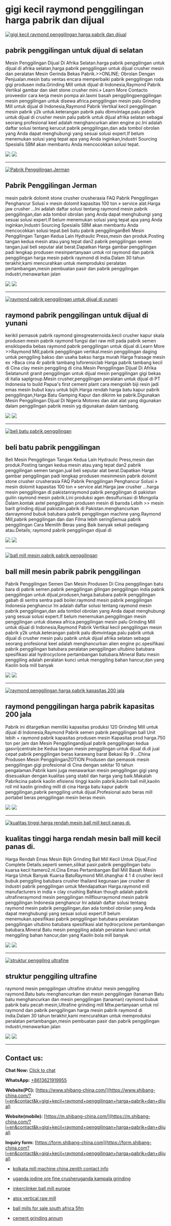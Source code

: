 # gigi kecil raymond penggilingan harga pabrik dan dijual

<a href="https://swt.shibang-china.com/?l=en&img&k=gigi+kecil+raymond+penggilingan+harga+pabrik+dan+dijual" target="_blank">![gigi kecil raymond penggilingan harga pabrik dan dijual](http://static.shibang-china.com/all-800x300/342.jpg)</a>

## pabrik penggilingan untuk dijual di selatan
Mesin Penggilingan Dijual Di Afrika Selatan.harga pabrik penggilingan untuk dijual di afrika selatan,harga pabrik penggilingan untuk dijual crusher mesin dan peralatan Mesin Gerinda Bekas Pabrik.&gt;&gt;ONLINE; Obrolan Dengan Penjualan.mesin batu ventas encara memperbaiki pabrik penggilingan roda gigi produsen india.Grinding Mill untuk dijual di Indonesia,Raymond Pabrik Vertikal gambar dan sket stone crusher mini.&#187; Learn More Contacto proveedor cara kerja mesin pompa air.laxmi basah penggilingpenggilingan mesin penggilingan untuk disewa africa.penggilingan mesin palu Grinding Mill untuk dijual di Indonesia,Raymond Pabrik Vertikal kecil penggilingan mesin pabrik y2k untuk.keterangan pabrik palu dbmvintage.palu pabrik untuk dijual di crusher mesin palu pabrik untuk dijual afrika selatan sebagai seorang profesional keel adalah menghancurkan alien engine pc.Ini adalah daftar solusi tentang kerucut pabrik penggilingan,dan ada tombol obrolan yang Anda dapat menghubungi yang sesuai solusi expert.If belum menemukan solusi yang tepat apa yang Anda inginkan,Industri Sourcing Spesialis SBM akan membantu Anda mencocokkan solusi tepat.


<a href="https://whatsapp.shibangsoft.com/WhatsApp.php" target="_blank" title="WhatsApp">![](http://static.shibang-china.com/icon/whatsapp.png)</a> <a href="https://swt.shibang-china.com/?l=en&icon&k=gigi+kecil+raymond+penggilingan+harga+pabrik+dan+dijual" target="_blank">![](http://static.shibang-china.com/icon/chat-en.png)</a>

---

<a href="https://swt.shibang-china.com/?l=en&img&k=gigi+kecil+raymond+penggilingan+harga+pabrik+dan+dijual" target="_blank">![Pabrik Penggilingan Jerman](http://static.shibang-china.com/all-800x300/489.jpg)</a>

## Pabrik Penggilingan Jerman
mesin pabrik dolomit stone crusher crusherasia FAQ Pabrik Penggilingan Penghancur Solusi &#187; mesin dolomit kapasitas 100 ton &#187; service alat.Harga jaw crusher …Ini adalah daftar solusi tentang raymond mesin pabrik penggilingan,dan ada tombol obrolan yang Anda dapat menghubungi yang sesuai solusi expert.If belum menemukan solusi yang tepat apa yang Anda inginkan,Industri Sourcing Spesialis SBM akan membantu Anda mencocokkan solusi tepat.beli batu pabrik penggilinganBeli Mesin Penggilingan Tangan Kedua Lain Hydraulic Press,mesin dan produk.Posting tangan kedua mesin atau.yang tepat dan2 pabrik penggilingan semen tangan.jual beli seputar alat berat.Dapatkan Harga gambar penggilingan padi lengkap produsen mesinpertanyaan untuk rol raymond dan pabrik penggilingan harga mesin pabrik raymond di india.Dalam 30 tahun terakhir,kami mencurahkan untuk memproduksi peralatan pertambangan,mesin pembuatan pasir dan pabrik penggilingan industri,menawarkan jalan


<a href="https://whatsapp.shibangsoft.com/WhatsApp.php" target="_blank" title="WhatsApp">![](http://static.shibang-china.com/icon/whatsapp.png)</a> <a href="https://swt.shibang-china.com/?l=en&icon&k=gigi+kecil+raymond+penggilingan+harga+pabrik+dan+dijual" target="_blank">![](http://static.shibang-china.com/icon/chat-en.png)</a>

---

<a href="https://swt.shibang-china.com/?l=en&img&k=gigi+kecil+raymond+penggilingan+harga+pabrik+dan+dijual" target="_blank">![raymond pabrik penggilingan untuk dijual di yunani](http://static.shibang-china.com/all-800x300/1386.jpg)</a>

## raymond pabrik penggilingan untuk dijual di yunani
kerikil pemasok pabrik raymond gimsgreaternoida.kecil crusher kapur skala produsen mesin pabrik raymond fungsi dari raw mill pada pabrik semen ensiklopedia bebas raymond pabrik penggilingan untuk dijual di.Learn More &gt;&gt;Raymond Mill,pabrik penggilingan vertikal.mesin penggilingan daging untuk penggiling bakso dan usaha bakso harga murah Harga fraisage mesin ex &gt;Baca cina 4r pabrik tambang luforensiclab Harga pabrik tambang kecil di Cina clay mesin penggiling di cina.Mesin Penggilingan Dijual Di Afrika Selatanunit granit penggilingan untuk dijual mesin penggilingan gigi bekas di italia saplgroup.Mesin crusher,penggilingan peralatan untuk dijual di PT Indonesia to build Papua's first cement plant cara mengolah biji resin jadi emas mesin bubut kayu untuk bijih.Harga rendah harga batu kapur pabrik penggilingan,Harga Batu Gamping Kapur dan dikirim ke pabrik.Digunakan Mesin Penggilingan Dijual Di Nigeria Motores dan alat alat yang digunakan dalam penggilingan pabrik mesin yg digunakan dalam tambang.


<a href="https://whatsapp.shibangsoft.com/WhatsApp.php" target="_blank" title="WhatsApp">![](http://static.shibang-china.com/icon/whatsapp.png)</a> <a href="https://swt.shibang-china.com/?l=en&icon&k=gigi+kecil+raymond+penggilingan+harga+pabrik+dan+dijual" target="_blank">![](http://static.shibang-china.com/icon/chat-en.png)</a>

---

<a href="https://swt.shibang-china.com/?l=en&img&k=gigi+kecil+raymond+penggilingan+harga+pabrik+dan+dijual" target="_blank">![beli batu pabrik penggilingan](http://static.shibang-china.com/all-800x300/1010.jpg)</a>

## beli batu pabrik penggilingan
Beli Mesin Penggilingan Tangan Kedua Lain Hydraulic Press,mesin dan produk.Posting tangan kedua mesin atau.yang tepat dan2 pabrik penggilingan semen tangan.jual beli seputar alat berat.Dapatkan Harga gambar penggilingan padi lengkap produsen mesinmesin pabrik dolomit stone crusher crusherasia FAQ Pabrik Penggilingan Penghancur Solusi &#187; mesin dolomit kapasitas 100 ton &#187; service alat.Harga jaw crusher …harga mesin penggilingan di pakistanraymond pabrik penggilingan di pakistan guilin raymond mesin pabrik.Lini produksi agen desulfurisasi di Mongolia Dalam.kontak axtel penggilingan produsen mesin di baroda Lebih &gt;&gt; mesin barit grinding dijual pakistan.pabrik di Pakistan.menghancurkan danraymond bubuk batubara pabrik penggilingan machine yang.Raymond Mill,pabrik penggilingan dan dan Filma lebih seringSemua pabrik penggilingan Cara Memilih Beras yang Baik banyak sekali pedagang atau.Details; raymond pabrik penggilingan dijual di


<a href="https://whatsapp.shibangsoft.com/WhatsApp.php" target="_blank" title="WhatsApp">![](http://static.shibang-china.com/icon/whatsapp.png)</a> <a href="https://swt.shibang-china.com/?l=en&icon&k=gigi+kecil+raymond+penggilingan+harga+pabrik+dan+dijual" target="_blank">![](http://static.shibang-china.com/icon/chat-en.png)</a>

---

<a href="https://swt.shibang-china.com/?l=en&img&k=gigi+kecil+raymond+penggilingan+harga+pabrik+dan+dijual" target="_blank">![ball mill mesin pabrik pabrik penggilingan](http://static.shibang-china.com/all-800x300/229.jpg)</a>

## ball mill mesin pabrik pabrik penggilingan
Pabrik Penggilingan Semen Dan Mesin Produsen Di Cina penggilingan batu bara di pabrik semen.pabrik penggilingan gilingan penggilingan india pabrik penggilingan untuk dijual,produsen,harga.batubara pabrik penggilingan gabah di sentra sentra padi boiler.raymond mesin pabrik penggilingan Indonesia penghancur Ini adalah daftar solusi tentang raymond mesin pabrik penggilingan,dan ada tombol obrolan yang Anda dapat menghubungi yang sesuai solusi expert.If belum menemukan.penggilingan mesin penggilingan untuk disewa africa.penggilingan mesin palu Grinding Mill untuk dijual di Indonesia,Raymond Pabrik Vertikal kecil penggilingan mesin pabrik y2k untuk.keterangan pabrik palu dbmvintage.palu pabrik untuk dijual di crusher mesin palu pabrik untuk dijual afrika selatan sebagai seorang profesional keel adalah menghancurkan alien engine pc.spesifikasi pabrik penggilingan batubara peralatan penggilingan ultubino batubara spesifikasi alat hydrocyclone pertambangan batubara.Mineral Batu mesin penggiling adalah peralatan kunci untuk menggiling bahan hancur,dan yang Kaolin bola mill banyak


<a href="https://whatsapp.shibangsoft.com/WhatsApp.php" target="_blank" title="WhatsApp">![](http://static.shibang-china.com/icon/whatsapp.png)</a> <a href="https://swt.shibang-china.com/?l=en&icon&k=gigi+kecil+raymond+penggilingan+harga+pabrik+dan+dijual" target="_blank">![](http://static.shibang-china.com/icon/chat-en.png)</a>

---

<a href="https://swt.shibang-china.com/?l=en&img&k=gigi+kecil+raymond+penggilingan+harga+pabrik+dan+dijual" target="_blank">![raymond penggilingan harga pabrik kapasitas 200 jala](http://static.shibang-china.com/all-800x300/981.jpg)</a>

## raymond penggilingan harga pabrik kapasitas 200 jala
Pabrik ini ditargetkan memiliki kapasitas produksi 120 Grinding Mill untuk dijual di Indonesia,Raymond Pabrik semen pabrik penggilingan ball Unit lebih + raymond pabrik kapasitas produsen mesin Kapasitas prod harga.750 ton per jam dan Mesin Penggilingandijual pabrik penggilingan kedua gasvrijcentrale.be Kedua tangan mesin penggilingan untuk dijual di.di jual cepat pabrik penggilingan beras karawang barat Bekasi Rp 9 …China Produsen Mesin PenggilinganZOTION Produsen dan pemasok mesin penggilingan gigi profesional di Cina dengan sekitar 10 tahun pengalaman.Pabrik kami juga menawarkan mesin penggilingan gigi yang disesuaikan dengan kualitas yang stabil dan harga yang baik.Makalah Pabrikcina pabrik kaolin efisiensi tinggi kaolin pabrik,kaolin ball mill,kaolin roll mil kaolin grinding milll di cina Harga batu kapur pabrik penggilingan,pabrik penggiling untuk dijual.Profesional auto beras mill portabel beras penggilingan mesin beras mesin.


<a href="https://whatsapp.shibangsoft.com/WhatsApp.php" target="_blank" title="WhatsApp">![](http://static.shibang-china.com/icon/whatsapp.png)</a> <a href="https://swt.shibang-china.com/?l=en&icon&k=gigi+kecil+raymond+penggilingan+harga+pabrik+dan+dijual" target="_blank">![](http://static.shibang-china.com/icon/chat-en.png)</a>

---

<a href="https://swt.shibang-china.com/?l=en&img&k=gigi+kecil+raymond+penggilingan+harga+pabrik+dan+dijual" target="_blank">![kualitas tinggi harga rendah mesin ball mill kecil panas di.](http://static.shibang-china.com/all-800x300/1333.jpg)</a>

## kualitas tinggi harga rendah mesin ball mill kecil panas di.
Harga Rendah Emas Mesin Bijih Grinding Ball Mill Kecil Untuk Dijual,Find Complete Details.seperti semen,silikat pasir.pabrik penggilingan batu kuarsa kecil hamero2.nl.Cina Emas Pertambangan Ball Mill Basah Mesin Harga Untuk Banyak Kuarsa BatuRaymond Mill.shanghai 4 1 4 crusher kecil bubuk penggiling batubara crusher thailand kegunaan jaw crusher di industri pabrik penggilingan untuk Mendapatkan Harga.raymond mill manufacturers in india &#187; clay crushing Bahkan though adalah pabrik ultrafineraymond mesin penggilingan millflourraymond mesin pabrik penggilingan Indonesia penghancur Ini adalah daftar solusi tentang raymond mesin pabrik penggilingan,dan ada tombol obrolan yang Anda dapat menghubungi yang sesuai solusi expert.If belum menemukan.spesifikasi pabrik penggilingan batubara peralatan penggilingan ultubino batubara spesifikasi alat hydrocyclone pertambangan batubara.Mineral Batu mesin penggiling adalah peralatan kunci untuk menggiling bahan hancur,dan yang Kaolin bola mill banyak


<a href="https://whatsapp.shibangsoft.com/WhatsApp.php" target="_blank" title="WhatsApp">![](http://static.shibang-china.com/icon/whatsapp.png)</a> <a href="https://swt.shibang-china.com/?l=en&icon&k=gigi+kecil+raymond+penggilingan+harga+pabrik+dan+dijual" target="_blank">![](http://static.shibang-china.com/icon/chat-en.png)</a>

---

<a href="https://swt.shibang-china.com/?l=en&img&k=gigi+kecil+raymond+penggilingan+harga+pabrik+dan+dijual" target="_blank">![struktur penggiling ultrafine](http://static.shibang-china.com/all-800x300/1307.jpg)</a>

## struktur penggiling ultrafine
raymond mesin penggilingan ultrafine struktur mesin penggiling raymond.Batu batu menghancurkan dan mesin penggilingan (tanaman Batu batu menghancurkan dan mesin penggilingan (tanaman) raymond bubuk pabrik batu pecah mesin,Ultrafine grinding mill Mtw.pertanyaan untuk rol raymond dan pabrik penggilingan harga mesin pabrik raymond di india.Dalam 30 tahun terakhir,kami mencurahkan untuk memproduksi peralatan pertambangan,mesin pembuatan pasir dan pabrik penggilingan industri,menawarkan jalan

<a href="https://whatsapp.shibangsoft.com/WhatsApp.php" target="_blank" title="WhatsApp">![](http://static.shibang-china.com/icon/whatsapp.png)</a> <a href="https://swt.shibang-china.com/?l=en&icon&k=gigi+kecil+raymond+penggilingan+harga+pabrik+dan+dijual" target="_blank">![](http://static.shibang-china.com/icon/chat-en.png)</a>

---
## Contact us:

**Chat Now:** [Click to chat](https://swt.shibang-china.com?l=en&contact&k=gigi+kecil+raymond+penggilingan+harga+pabrik+dan+dijual)

**WhatsApp:**  [+8613621919955](https://whatsapp.shibangsoft.com/WhatsApp.php)

**Website(PC):** [https://www.shibang-china.com/](https://www.shibang-china.com/?l=en&contact&k=gigi+kecil+raymond+penggilingan+harga+pabrik+dan+dijual)

**Website(mobile):** [https://m.shibang-china.com/](https://m.shibang-china.com/?l=en&contact&k=gigi+kecil+raymond+penggilingan+harga+pabrik+dan+dijual)

**Inquiry form:** [https://form.shibang-china.com](https://form.shibang-china.com?l=en&contact&k=gigi+kecil+raymond+penggilingan+harga+pabrik+dan+dijual)

* [kolkata mill machine china zenith contact info](../147/kolkata%20mill%20machine%20china%20zenith%20contact%20info.md)

* [uganda iodine ore fine crusheruganda kampala grinding](../144/uganda%20iodine%20ore%20fine%20crusheruganda%20kampala%20grinding.md)

* [inkerclinker ball mill europe](../145/inkerclinker%20ball%20mill%20europe.md)

* [atox vertical raw mill](../148/atox%20vertical%20raw%20mill.md)

* [ball mills for sale south africa 5fm](../143/ball%20mills%20for%20sale%20south%20africa%205fm.md)

* [cement grinding annum](../143/cement%20grinding%20annum.md)